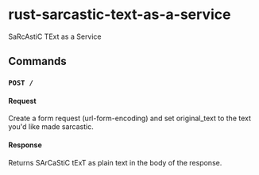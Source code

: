# rust-sarcastic-text-as-a-service
SaRcAstiC TExt as a Service

## Commands

### `POST /`

#### Request

Create a form request (url-form-encoding) and set original_text to the text you'd like made sarcastic.

#### Response

Returns SArCaStiC tExT as plain text in the body of the response.
